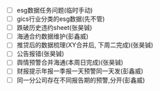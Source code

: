 
- [ ] esg数据任务问题(临时手动)
- [ ] gics行业分类的esg数据(先不管)
- [ ] 跌破历史违约sheet(张昊铖)
- [ ] 海通合约数据维护(彭鑫威)
- [ ] 推贷后的数据梳理(XY合并后, 下周二完成)(张昊铖)
- [ ] 公告报错(张昊铖)
- [ ] 舆情预警合并海通(本周日完成)(张昊铖)
- [ ] 财报提示年报一季报一天预警同一天发(彭鑫威)
- [ ] 同一分公司存在不同报告期的预警,分开(彭鑫威)